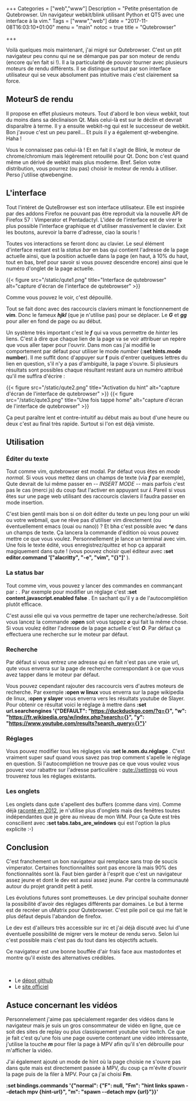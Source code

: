 +++
Categories = ["web","www"]
Description = "Petite présentation de Qutebrowser. Un navigateur webkit/blink utilisant Python et QT5 avec une interface à la vim."
Tags = ["www","web"]
date = "2017-11-08T16:03:10+01:00"
menu = "main"
notoc = true
title = "Qutebrowser"

+++

Voilà quelques mois maintenant, j'ai migré sur Qutebrowser. C'est un ptit navigateur peu connu qui ne se démarque pas par son moteur de rendu (encore qu'en fait si !). Il a la particularité de pouvoir tourner avec plusieurs moteurs de rendu différents. Il se distingue surtout par son interface utilisateur qui se veux absolument pas intuitive mais c'est clairement sa force.

## MoteurS de rendu

Il propose en effet plusieurs moteurs. Tout d'abord le bon vieux webkit, tout du moins dans sa déclinaison Qt. Mais celui-là est sur le déclin et devrait disparaître à terme. Il y a ensuite webkit-ng qui est le successeur de webkit. Bon j'avoue c'est un peu pareil… Et puis il y a également qt-webengine. Haha !

Vous le connaissez pas celui-là ! Et en fait il s'agit de Blink, le moteur de chrome/chromium mais légèrement retouillé pour Qt. Donc bon c'est quand même un dérivé de webkit mais plus moderne. Bref. Selon votre distribution, vous pourrez (ou pas) choisir le moteur de rendu à utiliser. Perso j'utilise qtwebengine.

## L'interface

Tout l'intéret de QuteBrowser est son interface utilisateur. Elle est inspirée par des addons Firefox ne pouvant pas être reproduit via la nouvelle API de Firefox 57 : Vimperator et Pentadactyl. L'idée de l'interface est de virer le plus possible l'interface graphique et d'utiliser massivement le clavier. Exit les boutons, aurevoir la barre d'adresse, ciao la souris !

Toutes vos interactions se feront donc au clavier. Le seul élément d'interface restant est la *status bar* en bas qui contient l'adresse de la page actuelle ainsi, que la position actuelle dans la page (en haut, à 10% du haut, tout en bas, bref pour savoir si vous pouvez descendre encore) ainsi que le numéro d'onglet de la page actuelle.

{{< figure src="/static/qute1.png" title="Interface de qutebrowser" alt="capture d'écran de l'interface de qutebrowser" >}}

Comme vous pouvez le voir, c'est dépouillé.

Tout se fait donc avec des raccourcis claviers mimant le fonctionnement de **vim**. Donc le fameux ***hjkl*** (que je n'utilise pas) pour se déplacer. Le ***G*** et ***gg*** pour aller en fond de page ou au début. 

Un système très important c'est le ***f*** qui va vous permettre de *hinter* les liens. C'est à dire que chaque lien de la page va se voir attribuer un repère que vous aller taper pour l'ouvrir. Dans mon cas j'ai modifié le comportement par défaut pour utiliser le mode *number* (**:set hints.mode number**). Il me suffit donc d'appuyer sur **f** puis d'entrer quelques lettres du lien en question, s'il n'y a pas d'ambiguité, la page s'ouvre. Si plusieurs résultats sont possibles chaque résultant restant aura un numéro attribué qu'il me suffira d'écrire :

{{< figure src="/static/qute2.png" title="Activation du hint" alt="capture d'écran de l'interface de qutebrowser" >}}
{{< figure src="/static/qute3.png" title="Une fois tappé home" alt="capture d'écran de l'interface de qutebrowser" >}}


Ça peut paraître lent et contre-intuitif au début mais au bout d'une heure ou deux c'est au final très rapide. Surtout si l'on est déjà vimiste.

## Utilisation

### Éditer du texte

Tout comme vim, qutebrowser est modal. Par défaut vous êtes en *mode normal*. Si vous vous mettez dans un champs de texte (via ***f*** par exemple), Qute devrait de lui même passer en *-- INSERT MODE --* mais parfois c'est pas le cas (merci js) du coup faut l'activer en appuyant sur ***i***. Pareil si vous êtes sur une page web utilisant des raccourcis claviers il faudra passer en mode insertion.

C'est bien gentil mais bon si on doit éditer du texte un peu long pour un wiki ou votre webmail, que ne rêve pas d'utiliser vim directement (ou éventuellement emacs (ouai ou nano)) ? Et bha c'est possible avec ***^e*** dans un champs de texte. Ça lancera la commande d'édition où vous pouvez mettre ce que vous voulez. Personnellement je lance un terminal avec vim. Une fois le texte édité, vous enregistrez/quittez et hop ça apparait magiquement dans qute ! (vous pouvez choisir quel éditeur avec **:set editor.command '["alacritty", "-e", "vim", "{}"]'** ).

### La status bar

Tout comme vim, vous pouvez y lancer des commandes en commançant par **:** . Par exemple pour modifier un réglage c'est **:set content.javascript.enabled false** . En sachant qu'il y a de l'autocomplétion plutôt efficace. 

C'est aussi elle qui va vous permettre de taper une recherche/adresse. Soit vous lancez la commande **:open** soit vous tappez ***o*** qui fait la même chose. Si vous voulez éditer l'adresse de la page actuelle c'est ***O***. Par défaut ça effectuera une recherche sur le moteur par défaut.

### Recherche

Par défaut si vous entrez une adresse qui en fait n'est pas une vraie url, qute vous enverra sur la page de recherche correspondant à ce que vous avez tapper dans le moteur par défaut.

Vous pouvez cependant rajouter des raccourcis vers d'autres moteurs de recherche. Par exemple **:open w linux** vous enverra sur la page wikipedia de linux, **:open y slayer** vous enverra vers les résultats youtube de Slayer. Pour obtenir ce résultat voici le réglage à mettre dans **:set url.searchengines '{"DEFAULT": "https://duckduckgo.com/?q={}", "w": "https://fr.wikipedia.org/w/index.php?search={}", "y": "https://www.youtube.com/results?search_query={}"}'**

### Réglages

Vous pouvez modifier tous les réglages via **:set le.nom.du.réglage** . C'est vraiment super sauf quand vous savez pas trop comment s'apelle le réglage en question. Si l'autocomplétion ne trouve pas ce que vous voulez vous pouvez vour rabattre sur l'adresse particulière : [qute://settings](qute://settings) où vous trouverez tous les réglages existants.

### Les onglets

Les onglets dans qute s'apellent des buffers (comme dans vim). Comme déjà [raconté en 2012](https://lord.re/posts/22-bureau-moderne/), je n'utilise plus d'onglets mais des fenêtres toutes indépendantes que je gère au niveau de mon WM. Pour ça Qute est très conscilient avec **:set tabs.tabs_are_windows** qui est l'option la plus explicite :-)

## Conclusion

C'est franchement un bon navigateur qui remplace sans trop de soucis vimperator. Certaines fonctionnalités sont pas encore là mais 90% des fonctionnalités sont là. Faut bien garder à l'esprit que c'est un navigateur assez jeune et dont le dev est aussi assez jeune. Par contre la communauté autour du projet grandit petit à petit.

Les évolutions futures sont prometteuses. Le dev principal souhaite donner la possibilité d'avoir des réglages différents par domaines. Le but à terme est de recréer un uMatrix pour Qutebrowser. C'est pile poil ce qui me fait le plus défaut depuis l'abandon de firefox.

Le dev est d'ailleurs très accessible sur irc et j'ai déjà discuté avec lui d'une éventuelle possibilité de migrer vers le moteur de rendu servo. Selon lui c'est possible mais c'est pas du tout dans les objectifs actuels.

Ce navigateur est une bonne bouffée d'air frais face aux mastodontes et montre qu'il existe des alternatives crédibles.

 


  - Le [dépot github](https://github.com/qutebrowser/qutebrowser/)
  - Le [site officiel](https://www.qutebrowser.org/)

## Astuce concernant les vidéos

Personnelement j'aime pas spécialement regarder des vidéos dans le navigateur mais je suis un gros consommateur de vidéo en ligne, que ce soit des sites de replay ou plus classiquement youtube voir twitch. Ce que je fait c'est qu'une fois une page ouverte contenant une vidéo intéressante, j'utilise la touche ***m*** pour filer la page à MPV afin qu'il s'en débrouille pour m'afficher la vidéo.

J'ai également ajouté un mode de hint où la page choisie ne s'ouvre pas dans qute mais est directement passée à MPV, du coup ça m'évite d'ouvrir la page puis de la filer à MPV. Pour ça j'ai choisi **Fm**.

**:set bindings.commands '{"normal": {"F": null, "Fm": "hint links spawn --detach mpv {hint-url}", "m": "spawn --detach mpv {url}"}}'**
